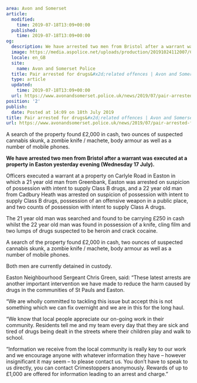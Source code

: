 ```yaml
area: Avon and Somerset
article:
  modified:
    time: 2019-07-18T13:09+00:00
  published:
    time: 2019-07-18T13:09+00:00
og:
  description: We have arrested two men from Bristol after a warrant was executed at a property in Easton yesterday evening (Wednesday 17 July).
  image: https://media.aspolice.net/uploads/production/20191024112007/Cannabis-seized.jpg
  locale: en_GB
  site:
    name: Avon and Somerset Police
  title: Pair arrested for drugs&#x2d;related offences | Avon and Somerset Police
  type: article
  updated:
    time: 2019-07-18T13:09+00:00
  url: https://www.avonandsomerset.police.uk/news/2019/07/pair-arrested-for-drugs-related-offences/
position: '2'
publish:
  date: Posted at 14:09 on 18th July 2019
title: Pair arrested for drugs&#x2d;related offences | Avon and Somerset Police
url: https://www.avonandsomerset.police.uk/news/2019/07/pair-arrested-for-drugs-related-offences/
```

A search of the property found £2,000 in cash, two ounces of suspected cannabis skunk, a zombie knife / machete, body armour as well as a number of mobile phones.

**We have arrested two men from Bristol after a warrant was executed at a property in Easton yesterday evening (Wednesday 17 July).**

Officers executed a warrant at a property on Carlyle Road in Easton in which a 21 year old man from Greenbank, Easton was arrested on suspicion of possession with intent to supply Class B drugs, and a 22 year old man from Cadbury Heath was arrested on suspicion of possession with intent to supply Class B drugs, possession of an offensive weapon in a public place, and two counts of possession with intent to supply Class A drugs.

The 21 year old man was searched and found to be carrying £250 in cash whilst the 22 year old man was found in possession of a knife, cling film and two lumps of drugs suspected to be heroin and crack cocaine.

A search of the property found £2,000 in cash, two ounces of suspected cannabis skunk, a zombie knife / machete, body armour as well as a number of mobile phones.

Both men are currently detained in custody.

Easton Neighbourhood Sergeant Chris Green, said: “These latest arrests are another important intervention we have made to reduce the harm caused by drugs in the communities of St Pauls and Easton.

“We are wholly committed to tackling this issue but accept this is not something which we can fix overnight and we are in this for the long haul.

“We know that local people appreciate our on-going work in their community. Residents tell me and my team every day that they are sick and tired of drugs being dealt in the streets where their children play and walk to school.

“Information we receive from the local community is really key to our work and we encourage anyone with whatever information they have – however insignificant it may seem – to please contact us. You don’t have to speak to us directly, you can contact Crimestoppers anonymously. Rewards of up to £1,000 are offered for information leading to an arrest and charge.”
